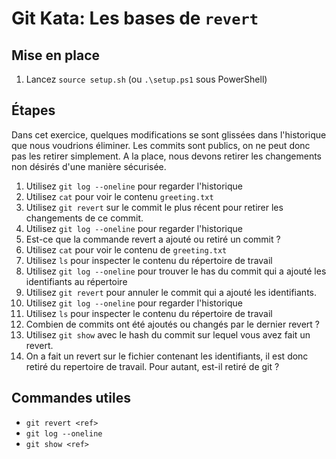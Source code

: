 # Git Kata: Les bases de `revert`

## Mise en place

1. Lancez `source setup.sh` (ou `.\setup.ps1` sous PowerShell)

## Étapes

Dans cet exercice, quelques modifications se sont glissées dans l'historique que nous voudrions éliminer. Les commits sont publics, on ne peut donc pas les retirer simplement. A la place, nous devons retirer les changements non désirés d'une manière sécurisée.

1. Utilisez `git log --oneline` pour regarder l'historique
1. Utilisez `cat` pour voir le contenu `greeting.txt`
1. Utilisez `git revert` sur le commit le plus récent pour retirer les changements de ce commit.
1. Utilisez `git log --oneline` pour regarder l'historique
1. Est-ce que la commande revert a ajouté ou retiré un commit ?
1. Utilisez `cat` pour voir le contenu de `greeting.txt`
1. Utilisez `ls` pour inspecter le contenu du répertoire de travail
1. Utilisez `git log --oneline` pour trouver le has du commit qui a ajouté les identifiants au répertoire
1. Utilisez `git revert` pour annuler le commit qui a ajouté les identifiants.
1. Utilisez `git log --oneline` pour regarder l'historique
1. Utilisez `ls` pour inspecter le contenu du répertoire de travail
1. Combien de commits ont été ajoutés ou changés par le dernier revert ?
1. Utilisez `git show` avec le hash du commit sur lequel vous avez fait un revert.
1. On a fait un revert sur le fichier contenant les identifiants, il est donc retiré du repertoire de travail. Pour autant, est-il retiré de git ?

## Commandes utiles
- `git revert <ref>`
- `git log --oneline`
- `git show <ref>`
